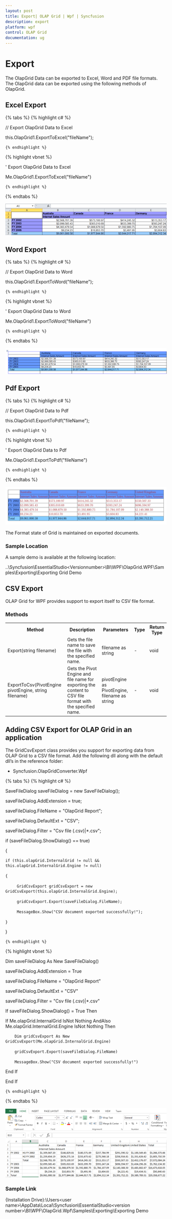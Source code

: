 ```yaml
---
layout: post
title: Export| OLAP Grid | Wpf | Syncfusion
description: export
platform: wpf
control: OLAP Grid
documentation: ug
---
```


# Export

The OlapGrid Data can be exported to Excel, Word and PDF file formats. The OlapGrid data can be exported using the following methods of OlapGrid.

## Excel Export

{% tabs %}
  {% highlight c# %}

    



// Export OlapGrid Data to Excel

this.OlapGrid1.ExportToExcel("fileName");

    {% endhighlight %}





  {% highlight vbnet %}

   



' Export OlapGrid Data to Excel 

Me.OlapGrid1.ExportToExcel("fileName")

    {% endhighlight %}


{% endtabs %}


![Excel Export](Export_images/Export_img1.png)




## Word Export

{% tabs %}
  {% highlight c# %}

    



// Export OlapGrid Data to Word

this.OlapGrid1.ExportToWord("fileName");

    {% endhighlight %}





  {% highlight vbnet %}

     



' Export OlapGrid Data to Word 

Me.OlapGrid1.ExportToWord("fileName")

    {% endhighlight %}

{% endtabs %}





![Word Export](Export_images/Export_img2.png)


## Pdf Export

{% tabs %}
  {% highlight c# %}

    



// Export OlapGrid Data to Pdf

this.OlapGrid1.ExportToPdf("fileName");

    {% endhighlight %}





  {% highlight vbnet %}

    



' Export OlapGrid Data to Pdf 

Me.OlapGrid1.ExportToPdf("fileName")

    {% endhighlight %}


{% endtabs %}




![](Export_images/Export_img3.png)


The Format state of Grid is maintained on exported documents. 



### Sample Location

A sample demo is available at the following location:

..\Syncfusion\EssentialStudio\<Versionnumber>\BI\WPF\OlapGrid.WPF\Samples\Exporting\Exporting Grid Demo

## CSV Export

OLAP Grid for WPF provides support to export itself to CSV file format. 


###  Methods



<table>
<tr>
<th>
Method</th><th>
Description</th><th>
Parameters</th><th>
Type</th><th>
Return Type</th></tr>
<tr>
<td>
Export(string filename)</td><td>
Gets the file name to save the file with the specified name.</td><td>
filename as string</td><td>
-</td><td>
void</td></tr>
<tr>
<td>
ExportToCsv(PivotEngine pivotEngine, string filename)</td><td>
Gets the Pivot Engine and file name for exporting the content to CSV file format with the specified name. </td><td>
pivotEngine as PivotEngine, filename as string</td><td>
-</td><td>
void</td></tr>
</table>


## Adding CSV Export for OLAP Grid in an application

The GridCsvExport class provides you support for exporting data from OLAP Grid to a CSV file format. Add the following dll along with the default dll’s in the reference folder: 

* Syncfusion.OlapGridConverter.Wpf

{% tabs %}
  {% highlight c# %}

     

SaveFileDialog saveFileDialog = new SaveFileDialog();

saveFileDialog.AddExtension = true;

saveFileDialog.FileName = "OlapGrid Report";

saveFileDialog.DefaultExt = "CSV";

saveFileDialog.Filter = "Csv file (.csv)|*.csv";

if (saveFileDialog.ShowDialog() == true)

{

    if (this.olapGrid.InternalGrid != null && this.olapGrid.InternalGrid.Engine != null)

    {

         GridCsvExport gridCsvExport = new GridCsvExport(this.olapGrid.InternalGrid.Engine);

         gridCsvExport.Export(saveFileDialog.FileName);

         MessageBox.Show("CSV document exported successfully!");

    }

}

    {% endhighlight %}



  {% highlight vbnet %}

   

Dim saveFileDialog As New SaveFileDialog()

saveFileDialog.AddExtension = True

saveFileDialog.FileName = "OlapGrid Report"

saveFileDialog.DefaultExt = "CSV"

saveFileDialog.Filter = "Csv file (.csv)|*.csv"

If saveFileDialog.ShowDialog() = True Then

If Me.olapGrid.InternalGrid IsNot Nothing AndAlso Me.olapGrid.InternalGrid.Engine IsNot Nothing Then

        Dim gridCsvExport As New GridCsvExport(Me.olapGrid.InternalGrid.Engine)

        gridCsvExport.Export(saveFileDialog.FileName)

        MessageBox.Show("CSV document exported successfully!")

End If

End If

    {% endhighlight %}

{% endtabs %}



![](Export_images/Export_img4.png)


### Sample Link

{Installation Drive}:\Users\<user name>\AppData\Local\Syncfusion\EssentialStudio\<version    number>\BI\WPF\OlapGrid.Wpf\Samples\Exporting\Exporting Demo

